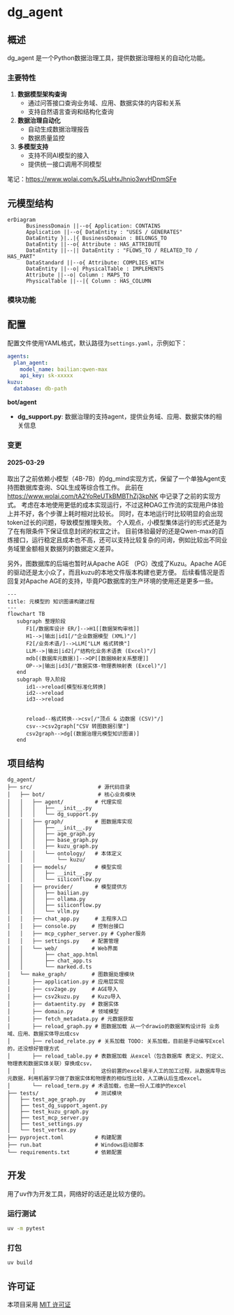 # dg_agent

## 概述
dg_agent 是一个Python数据治理工具，提供数据治理相关的自动化功能。

### 主要特性
1. **数据模型架构查询**
   -  通过问答接口查询业务域、应用、数据实体的内容和关系
   -  支持自然语言查询和结构化查询
2. **数据治理自动化**
   -  自动生成数据治理报告
   -  数据质量监控
3. **多模型支持**
   -  支持不同AI模型的接入
   -  提供统一接口调用不同模型

笔记：https://www.wolai.com/kJ5LuHxJhnio3wvHDnmSFe

## 元模型结构
```mermaid
erDiagram
      BusinessDomain ||--o{ Application: CONTAINS
      Application ||--o{ DataEntity : "USES / GENERATES"
      DataEntity }|..|{ BusinessDomain : BELONGS_TO
      DataEntity ||--o{ Attribute : HAS_ATTRIBUTE
      DataEntity ||--|| DataEntity : "FLOWS_TO / RELATED_TO / HAS_PART"
      DataStandard ||--o{ Attribute: COMPLIES_WITH
      DataEntity ||--o| PhysicalTable : IMPLEMENTS
      Attribute ||--o| Column : MAPS_TO
      PhysicalTable ||--|{ Column : HAS_COLUMN
```

### 模块功能

## 配置
配置文件使用YAML格式，默认路径为`settings.yaml`，示例如下：

```yaml
agents:
  plan_agent:
    model_name: bailian:qwen-max
    api_key: sk-xxxxx
kuzu:
  database: db-path
```


**bot/agent**
- **dg_support.py**: 数据治理的支持agent，提供业务域、应用、数据实体的相关信息

### 变更
#### 2025-03-29
取出了之前依赖小模型（4B-7B）的dg_mind实现方式，保留了一个单独Agent支持图数据库查询、SQL生成等综合性工作。
此前在 https://www.wolai.com/tA2YoReUTkBMBThZj3kpNK 中记录了之前的实现方式。
考虑在本地使用更低的成本实现运行，不过这种DAG工作流的实现用户体验上并不好，各个步骤上耗时相对比较长。
同时，在本地运行时比较明显的会出现token过长的问题，导致模型推理失败。
个人观点，小模型集体运行的形式还是为了在有限条件下保证信息封闭的权宜之计。
目前体验最好的还是Qwen-max的百炼接口，运行稳定且成本也不高，还可以支持比较复杂的问询，例如比较出不同业务域里金额相关数据列的数据定义差异。

另外，图数据库的后端也暂时从Apache AGE （PG）改成了Kuzu。Apache AGE的驱动还是太小众了，而且kuzu的本地文件版本构建也更方便。
后续看情况是否回复对Apache AGE的支持，毕竟PG数据库的生产环境的使用还是更多一些。

```mermaid
---
title: 元模型的 知识图谱构建过程
---
flowchart TB
   subgraph 整理阶段
      F1[/数据库设计 ER/]-->H1[[数据架构审核]]
      H1-->|输出|id1[/"企业数据模型 (XML)"/]
      F2[/业务术语/]-->LLM["LLM 格式转换"]
      LLM-->|输出|id2[/"结构化业务术语表 (Excel)"/]
      mdb[(数据库元数据)]-->OP[[数据映射关系整理]]
      OP-->|输出|id3[/"数据实体-物理表映射表 (Excel)"/]
   end
   subgraph 导入阶段
      id1-->reload[模型标准化转换]
      id2-->reload
      id3-->reload
    
      
      reload--格式转换-->csv[/"顶点 & 边数据 (CSV)"/]
      csv-->csv2graph["CSV 转图数据引擎"]
      csv2graph-->dg[(数据治理元模型知识图谱)]
   end
```


## 项目结构

```
dg_agent/
├── src/                     # 源代码目录
│   ├── bot/                 # 核心业务模块
│   │   ├── agent/          # 代理实现
│   │   │   ├── __init__.py
│   │   │   └── dg_support.py
│   │   ├── graph/          # 图数据库实现
│   │   │   ├── __init__.py
│   │   │   ├── age_graph.py
│   │   │   ├── base_graph.py
│   │   │   ├── kuzu_graph.py
│   │   │   └── ontology/   # 本体定义
│   │   │       └── kuzu/
│   │   ├── models/         # 模型实现
│   │   │   ├── __init__.py
│   │   │   └── siliconflow.py
│   │   ├── provider/       # 模型提供方
│   │   │   ├── bailian.py
│   │   │   ├── ollama.py
│   │   │   ├── siliconflow.py
│   │   │   └── vllm.py
│   │   ├── chat_app.py     # 主程序入口
│   │   ├── console.py     # 控制台接口
│   │   ├── mcp_cypher_server.py # Cypher服务
│   │   ├── settings.py    # 配置管理
│   │   └── web/           # Web界面
│   │       ├── chat_app.html
│   │       ├── chat_app.ts
│   │       └── marked.d.ts
│   └── make_graph/        # 图数据处理模块
│       ├── application.py # 应用层实现
│       ├── csv2age.py     # AGE导入
│       ├── csv2kuzu.py    # Kuzu导入
│       ├── dataentity.py  # 数据实体
│       ├── domain.py      # 领域模型
│       ├── fetch_metadata.py # 元数据获取
│       ├── reload_graph.py # 图数据加载 从一个drawio的数据架构设计将 业务域、应用、数据实体导出成csv
│       ├── reload_relate.py # 关系加载 TODO: 关系加载，目前是手动编写Excel的，还没想好管理方式
│       ├── reload_table.py # 表数据加载 从excel（包含数据库 表定义、列定义、物理表和数据实体关联）穿换成csv，
│       │                     这份前置的excel是半人工的加工过程，从数据库导出元数据，利用机器学习做了数据实体和物理表的相似性比较，人工确认后生成excel。
│       └── reload_term.py # 术语加载，也是一份人工维护的excel
├── tests/                  # 测试模块
│   ├── test_age_graph.py
│   ├── test_dg_support_agent.py
│   ├── test_kuzu_graph.py
│   ├── test_mcp_server.py
│   ├── test_settings.py
│   └── test_vertex.py
├── pyproject.toml          # 构建配置
├── run.bat                 # Windows启动脚本
└── requirements.txt        # 依赖配置
```

## 开发
用了uv作为开发工具，网络好的话还是比较方便的。
### 运行测试
```bash
uv -m pytest
```

### 打包
```bash
uv build
```


## 许可证
本项目采用 [MIT 许可证](LICENSE)
